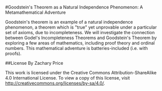 #Goodstein's Theorem as a Natural Independence Phenomenon: A Metamathematical Adventure

Goodstein's theorem is an example of a natural independence phenomenon, a theorem which is "true" yet unprovable under a particular set of axioms, due to incompleteness.
We will investigate the connection between Godel's Incompleteness Theorems and Goodstein's Theorem by exploring a few areas of mathematics, including proof theory and ordinal numbers.
This mathematical adventure is batteries-included (i.e. with proofs).

##License
By Zachary Price

This work is licensed under the Creative Commons Attribution-ShareAlike 4.0 International License. To view a copy of this license, visit http://creativecommons.org/licenses/by-sa/4.0/.